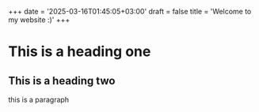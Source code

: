 +++
date = '2025-03-16T01:45:05+03:00'
draft = false
title = 'Welcome to my website :)'
+++


# This is a heading one 
## This is a heading two 

this is a paragraph 